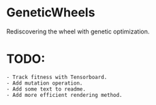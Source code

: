# GeneticWheels

Rediscovering the wheel with genetic optimization.

# TODO:
    - Track fitness with Tensorboard.
    - Add mutation operation.
    - Add some text to readme.
    - Add more efficient rendering method.